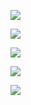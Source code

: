 ![](C:\Users\Wook\AppData\Roaming\marktext\images\2022-07-26-11-34-18-image.png)

![](C:\Users\Wook\AppData\Roaming\marktext\images\2022-07-26-11-37-29-image.png)

![](C:\Users\Wook\AppData\Roaming\marktext\images\2022-07-26-11-45-50-image.png)

![](C:\Users\Wook\AppData\Roaming\marktext\images\2022-07-26-11-46-01-image.png)

![](C:\Users\Wook\AppData\Roaming\marktext\images\2022-07-26-11-53-45-image.png)
